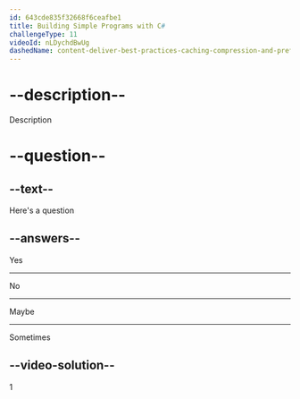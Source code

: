 ```yaml
---
id: 643cde835f32668f6ceafbe1
title: Building Simple Programs with C#
challengeType: 11
videoId: nLDychdBwUg
dashedName: content-deliver-best-practices-caching-compression-and-prefetching
---
```


# --description--

Description

# --question--

## --text--

Here's a question

## --answers--

Yes

---

No

---

Maybe

---

Sometimes

## --video-solution--

1


